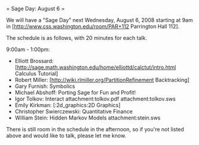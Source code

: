 = Sage Day: August 6 =

We will have a "Sage Day" next Wednesday, August 6, 2008 starting
at 9am in [http://www.css.washington.edu/room/PAR+112 Parrington Hall 112].

The schedule is as follows, with 20 minutes for each talk.

9:00am - 1:00pm:

 * Elliott Brossard: [http://sage.math.washington.edu/home/elliottd/calctut/intro.html Calculus Tutorial]
 * Robert Miller: [http://wiki.rlmiller.org/PartitionRefinement Backtracking]
 * Gary Furnish: Symbolics
 * Michael Abshoff: Porting Sage for Fun and Profit!
 * Igor Tolkov: Interact attachment:tolkov.pdf attachment:tolkov.sws
 * Emily Kirkman: [:2d_graphics:2D Graphics]
 * Christopher Swierczewski: Quantitative Finance
 * William Stein: Hidden Markov Models attachment:stein.sws




There is still room in the schedule in the afternoon, so if you're not listed above and would like to talk, please let me know.
